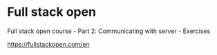 # Full stack open

Full stack open course - Part 2: Communicating with server - Exercises

https://fullstackopen.com/en
